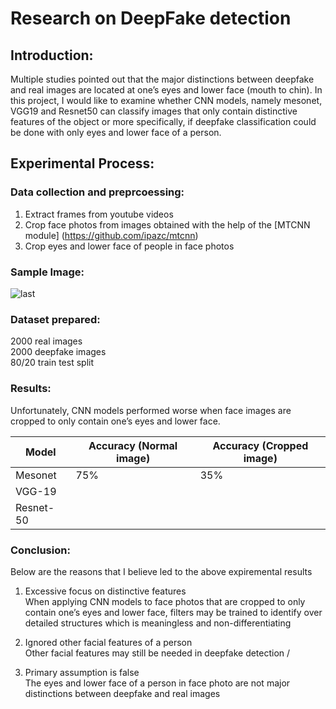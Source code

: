 # Research on DeepFake detection 

## Introduction:
Multiple studies pointed out that the major distinctions between deepfake and real images are located at one’s eyes and lower face (mouth to chin). In this project, I would like to examine whether CNN models, namely mesonet, VGG19 and Resnet50 can classify images that only contain distinctive features of the object or more specifically, if deepfake classification could be done with only eyes and lower face of a person. 


## Experimental Process:

### Data collection and preprcoessing: 
1) Extract frames from youtube videos 
2) Crop face photos from images obtained with the help of the [MTCNN module] (https://github.com/ipazc/mtcnn)
3) Crop eyes and lower face of people in face photos 


### Sample Image:
![last](https://user-images.githubusercontent.com/72407100/124893698-870e7380-e00d-11eb-8550-7bab57de5b97.jpg)







### Dataset prepared:  <br />
2000 real images  <br />
2000 deepfake images  <br />
80/20 train test split 


### Results: 
Unfortunately, CNN models performed worse when face images are cropped to only contain one’s eyes and lower face.

|     Model     |   Accuracy (Normal image)   |   Accuracy (Cropped image)  |
| ------------- | --------------------------- | --------------------------- |
|    Mesonet    |            75%              |             35%             |
|    VGG-19     |                             |                             |
|   Resnet-50   |                             |                             |

### Conclusion:
Below are the reasons that I believe led to the above expiremental results 
1) Excessive focus on distinctive features <br />
When applying CNN models to face photos that are cropped to only contain one’s eyes and lower face, filters may be trained to identify over detailed structures which is meaningless and non-differentiating


2) Ignored other facial features of a person <br />
Other facial features may still be needed in deepfake detection /  

3) Primary assumption is false  <br />
The eyes and lower face of a person in face photo are not major distinctions between deepfake and real images
